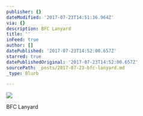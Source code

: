 ```yaml
---
publisher: {}
dateModified: '2017-07-23T14:51:36.964Z'
via: {}
description: BFC Lanyard
title: ''
inFeed: true
author: []
datePublished: '2017-07-23T14:52:00.657Z'
starred: true
datePublishedOriginal: '2017-07-23T14:52:00.657Z'
sourcePath: _posts/2017-07-23-bfc-lanyard.md
_type: Blurb

---
```

![](https://the-grid-user-content.s3-us-west-2.amazonaws.com/e1676be1-1176-44d0-bcdc-735b26a555a9.jpg)

BFC Lanyard